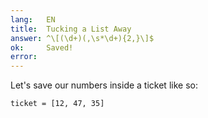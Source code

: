 ```yaml
---
lang:   EN
title:  Tucking a List Away
answer: ^\[(\d+)(,\s*\d+){2,}\]$
ok:     Saved!
error:  
---
```


Let's save our numbers inside a ticket like so: 

    ticket = [12, 47, 35]
